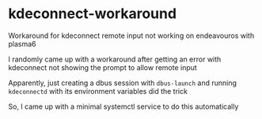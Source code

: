 # kdeconnect-workaround
Workaround for kdeconnect remote input not working on endeavouros with plasma6

I randomly came up with a workaround after getting an error with kdeconnect not showing the prompt to allow remote input

Apparently, just creating a dbus session with `dbus-launch` and running `kdeconnectd` with its environment variables did the trick

So, I came up with a minimal systemctl service to do this automatically
